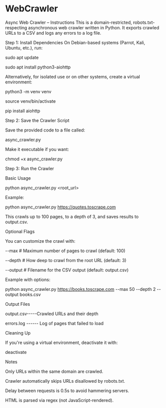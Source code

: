 # WebCrawler
Async Web Crawler – Instructions
This is a domain-restricted, robots.txt-respecting asynchronous web crawler written in Python. It exports crawled URLs to a CSV and logs any errors to a log file.

Step 1: Install Dependencies
On Debian-based systems (Parrot, Kali, Ubuntu, etc.), run:

sudo apt update

sudo apt install python3-aiohttp

Alternatively, for isolated use or on other systems, create a virtual environment:

python3 -m venv venv

source venv/bin/activate

pip install aiohttp

Step 2: Save the Crawler Script

Save the provided code to a file called:

async_crawler.py

Make it executable if you want:

chmod +x async_crawler.py

Step 3: Run the Crawler

Basic Usage

python async_crawler.py <root_url>


Example:

python async_crawler.py https://quotes.toscrape.com

This crawls up to 100 pages, to a depth of 3, and saves results to output.csv.


Optional Flags

You can customize the crawl with:

--max <number>     # Maximum number of pages to crawl (default: 100)

--depth <number>   # How deep to crawl from the root URL (default: 3)

--output <file>    # Filename for the CSV output (default: output.csv)


Example with options:

python async_crawler.py https://books.toscrape.com --max 50 --depth 2 --output books.csv

Output Files

output.csv-----Crawled URLs and their depth

errors.log	------ Log of pages that failed to load


Cleaning Up

If you're using a virtual environment, deactivate it with:

deactivate

Notes

Only URLs within the same domain are crawled.

Crawler automatically skips URLs disallowed by robots.txt.

Delay between requests is 0.5s to avoid hammering servers.

HTML is parsed via regex (not JavaScript-rendered).

